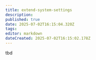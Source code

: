 ```yaml
---
title: extend-system-settings
description: 
published: true
date: 2025-07-02T16:15:04.320Z
tags: 
editor: markdown
dateCreated: 2025-07-02T16:15:02.178Z
---
```


<!---Todo: Fixme--->
tbd